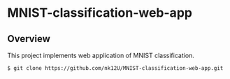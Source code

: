 # MNIST-classification-web-app

## Overview

This project implements web application of MNIST classification.   

```
$ git clone https://github.com/nk12U/MNIST-classification-web-app.git
```
